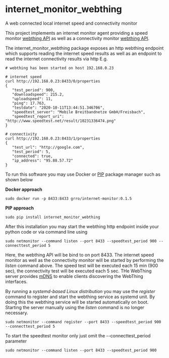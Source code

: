 # internet_monitor_webthing
A web connected local internet speed and connectivity monitor 

This project implements an internet monitor agent providing a speed monitor [webthing API](https://iot.mozilla.org/wot/) as well as a connectivity monitor [webthing API](https://iot.mozilla.org/wot/).

The internet_monitor_webthing package exposes an http webthing endpoint which supports reading the internet speed results 
as well as an endpoint to read the internet connectivity results via http 
E.g. 
```
# webthing has been started on host 192.168.0.23

# internet speed
curl http://192.168.0.23:8433/0/properties
{
   "test_period": 900,
   "downloadspeed": 215.2,
   "uploadspeed": 11,
   "ping": 17.763,
   "testdate": "2020-10-11T13:44:51.346706",
   "speedtest_server": "Mobile Breitbandnetze GmbH/Freisbach",
   "speedtest_report_uri": "http://www.speedtest.net/result/10231336474.png"
}

# connectivity 
curl http://192.168.0.23:8433/1/properties
{
   "test_url": "http://google.com",
   "test_period": 5,
   "connected": true,
   "ip_address": "95.88.57.72"
}
```

To run this software you may use Docker or [PIP](https://realpython.com/what-is-pip/) package manager such as shown below

**Docker approach**
```
sudo docker run -p 8433:8433 grro/internet-monitor:0.1.5
```

**PIP approach**
```
sudo pip install internet_monitor_webthing
```

After this installation you may start the webthing http endpoint inside your python code or via command line using
```
sudo netmonitor --command listen --port 8433 --speedtest_period 900 --connecttest_period 5 
```
Here, the webthing API will be bind to on port 8433. The internet speed monitor as well as the connectivity monitor will be started by performing the *listen* command above.
The speed test will be executed each 15 min (900 sec), the connectivity test will be executed each 5 sec. THe WebThing server provides [mDNS](https://en.wikipedia.org/wiki/Multicast_DNS) to enable clients discovering the WebThing interfaces.   

By running a *systemd-based Linux distribution* you may use the *register* command to register and start the webthing service as systemd unit. 
By doing this the webthing service will be started automatically on boot. Starting the server manually using the *listen* command is no longer necessary. 
```
sudo netmonitor --command register --port 8433 --speedtest_period 900 --connecttest_period 5 
```  

To start the speedtest monitor only just omit the --connecttest_period parameter
```
sudo netmonitor --command listen --port 8433 --speedtest_period 900
```
